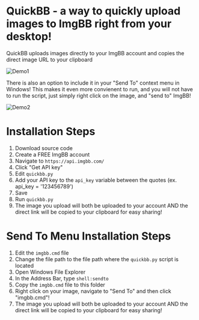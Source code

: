 # QuickBB - a way to quickly upload images to ImgBB right from your desktop!

QuickBB uploads images directly to your ImgBB account and copies the direct image URL to your clipboard

![Demo1](https://i.ibb.co/Cb2Cy4t/436d8e08a797.gif)

There is also an option to include it in your "Send To" context menu in Windows! This makes it even more convienent to run, and you will not have to run the script, just simply right click on the image, and "send to" ImgBB!

![Demo2](https://i.ibb.co/0Bhz2yk/4ef630bb1834.gif)

# Installation Steps
1. Download source code
2. Create a FREE ImgBB account
3. Navigate to ```https://api.imgbb.com/```
4. Click "Get API key"
5. Edit ```quickbb.py```
6. Add your API key to the ```api_key``` variable between the quotes (ex. api_key = '123456789')
7. Save
8. Run ```quickbb.py```
9. The image you upload will both be uploaded to your account AND the direct link will be copied to your clipboard for easy sharing!

# Send To Menu Installation Steps
1. Edit the ```imgbb.cmd``` file
2. Change the file path to the file path where the ```quickbb.py``` script is located
3. Open Windows File Explorer
4. In the Address Bar, type ```shell:sendto```
5. Copy the ```imgbb.cmd``` file to this folder
6. Right click on your image, navigate to "Send To" and then click "imgbb.cmd"!
7. The image you upload will both be uploaded to your account AND the direct link will be copied to your clipboard for easy sharing!

